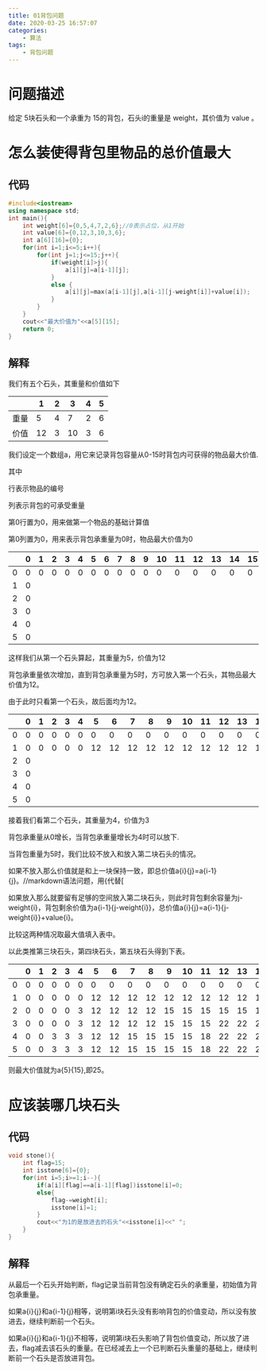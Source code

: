 ```yaml
---
title: 01背包问题
date: 2020-03-25 16:57:07
categories: 
    - 算法
tags: 
    - 背包问题
---
```


# 问题描述

给定 5块石头和一个承重为 15的背包，石头i的重量是 weight，其价值为 value 。

# 怎么装使得背包里物品的总价值最大

## 代码

```c++
#include<iostream>
using namespace std;
int main(){
	int weight[6]={0,5,4,7,2,6};//0表示占位，从1开始
	int value[6]={0,12,3,10,3,6};
	int a[6][16]={0};
	for(int i=1;i<=5;i++){
		for(int j=1;j<=15;j++){
			if(weight[i]>j){
				a[i][j]=a[i-1][j];
			}
			else {
				a[i][j]=max(a[i-1][j],a[i-1][j-weight[i]]+value[i]);
			}
		}
	}
    cout<<"最大价值为"<<a[5][15];
	return 0;
} 
```



## 解释

我们有五个石头，其重量和价值如下

|      | 1    | 2    | 3    | 4    | 5    |
| ---- | ---- | ---- | ---- | ---- | ---- |
| 重量 | 5    | 4    | 7    | 2    | 6    |
| 价值 | 12   | 3    | 10   | 3    | 6    |

我们设定一个数组a，用它来记录背包容量从0-15时背包内可获得的物品最大价值.

其中

行表示物品的编号

列表示背包的可承受重量

第0行置为0，用来做第一个物品的基础计算值

第0列置为0，用来表示背包承重量为0时，物品最大价值为0

|      | 0    | 1    | 2    | 3    | 4    | 5    | 6    | 7    | 8    | 9    | 10   | 11   | 12   | 13   | 14   | 15   |
| ---- | ---- | ---- | ---- | ---- | ---- | ---- | ---- | ---- | ---- | ---- | ---- | ---- | ---- | ---- | ---- | ---- |
| 0    | 0    | 0    | 0    | 0    | 0    | 0    | 0    | 0    | 0    | 0    | 0    | 0    | 0    | 0    | 0    | 0    |
| 1    | 0    |      |      |      |      |      |      |      |      |      |      |      |      |      |      |      |
| 2    | 0    |      |      |      |      |      |      |      |      |      |      |      |      |      |      |      |
| 3    | 0    |      |      |      |      |      |      |      |      |      |      |      |      |      |      |      |
| 4    | 0    |      |      |      |      |      |      |      |      |      |      |      |      |      |      |      |
| 5    | 0    |      |      |      |      |      |      |      |      |      |      |      |      |      |      |      |

这样我们从第一个石头算起，其重量为5，价值为12

背包承重量依次增加，直到背包承重量为5时，方可放入第一个石头，其物品最大价值为12。

由于此时只看第一个石头，故后面均为12。

|      | 0    | 1    | 2    | 3    | 4    | 5    | 6    | 7    | 8    | 9    | 10   | 11   | 12   | 13   | 14   | 15   |
| ---- | ---- | ---- | ---- | ---- | ---- | ---- | ---- | ---- | ---- | ---- | ---- | ---- | ---- | ---- | ---- | ---- |
| 0    | 0    | 0    | 0    | 0    | 0    | 0    | 0    | 0    | 0    | 0    | 0    | 0    | 0    | 0    | 0    | 0    |
| 1    | 0    | 0    | 0    | 0    | 0    | 12   | 12   | 12   | 12   | 12   | 12   | 12   | 12   | 12   | 12   | 12   |
| 2    | 0    |      |      |      |      |      |      |      |      |      |      |      |      |      |      |      |
| 3    | 0    |      |      |      |      |      |      |      |      |      |      |      |      |      |      |      |
| 4    | 0    |      |      |      |      |      |      |      |      |      |      |      |      |      |      |      |
| 5    | 0    |      |      |      |      |      |      |      |      |      |      |      |      |      |      |      |

接着我们看第二个石头，其重量为4，价值为3

背包承重量从0增长，当背包承重量增长为4时可以放下.

当背包重量为5时，我们比较不放入和放入第二块石头的情况。

如果不放入那么价值就是和上一块保持一致，即总价值a{i}{j}=a{i-1}{j}。//markdown语法问题，用{代替[

如果放入那么就要留有足够的空间放入第二块石头，则此时背包剩余容量为j-weight{i}，背包剩余价值为a{i-1}{j-weight{i}}，总价值a{i}{j}=a{i-1}{j-weight{i}}+value{i}。

比较这两种情况取最大值填入表中。

以此类推第三块石头，第四块石头，第五块石头得到下表。

|      | 0    | 1    | 2    | 3    | 4    | 5    | 6    | 7    | 8    | 9    | 10   | 11   | 12   | 13   | 14   | 15   |
| ---- | ---- | ---- | ---- | ---- | ---- | ---- | ---- | ---- | ---- | ---- | ---- | ---- | ---- | ---- | ---- | ---- |
| 0    | 0    | 0    | 0    | 0    | 0    | 0    | 0    | 0    | 0    | 0    | 0    | 0    | 0    | 0    | 0    | 0    |
| 1    | 0    | 0    | 0    | 0    | 0    | 12   | 12   | 12   | 12   | 12   | 12   | 12   | 12   | 12   | 12   | 12   |
| 2    | 0    | 0    | 0    | 0    | 3    | 12   | 12   | 12   | 12   | 15   | 15   | 15   | 15   | 15   | 15   | 15   |
| 3    | 0    | 0    | 0    | 0    | 3    | 12   | 12   | 12   | 12   | 15   | 15   | 15   | 22   | 22   | 22   | 22   |
| 4    | 0    | 0    | 3    | 3    | 3    | 12   | 12   | 15   | 15   | 15   | 15   | 18   | 22   | 22   | 25   | 25   |
| 5    | 0    | 0    | 3    | 3    | 3    | 12   | 12   | 15   | 15   | 15   | 15   | 18   | 22   | 22   | 25   | 25   |

则最大价值就为a{5}{15},即25。

# 应该装哪几块石头

## 代码

```c++
void stone(){
	int flag=15;
	int isstone[6]={0};
	for(int i=5;i>=1;i--){
		if(a[i][flag]==a[i-1][flag])isstone[i]=0;
		else{
			flag-=weight[i];
			isstone[i]=1;
		}
		cout<<"为1的是放进去的石头"<<isstone[i]<<" "; 
	}
}
```

## 解释

从最后一个石头开始判断，flag记录当前背包没有确定石头的承重量，初始值为背包承重量。

如果a{i}{j}和a{i-1}{j}相等，说明第i块石头没有影响背包的价值变动，所以没有放进去，继续判断前一个石头。

如果a{i}{j}和a{i-1}{j}不相等，说明第i块石头影响了背包价值变动，所以放了进去，flag减去该石头的重量。在已经减去上一个已判断石头重量的基础上，继续判断前一个石头是否放进背包。